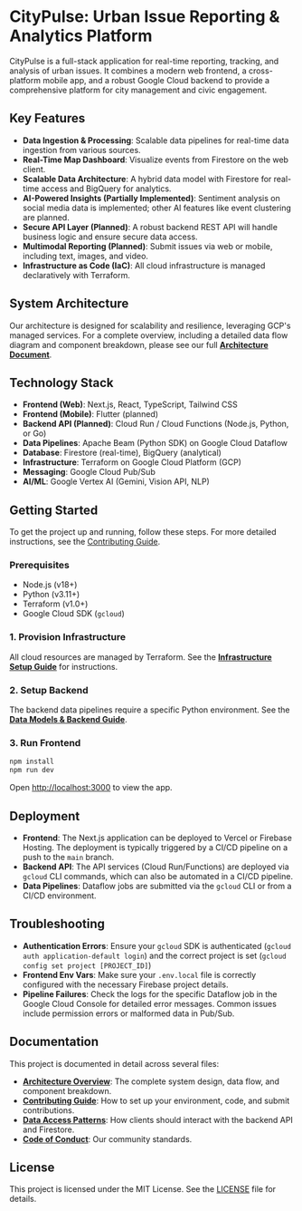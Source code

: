 # CityPulse: Urban Issue Reporting & Analytics Platform

CityPulse is a full-stack application for real-time reporting, tracking, and analysis of urban issues. It combines a modern web frontend, a cross-platform mobile app, and a robust Google Cloud backend to provide a comprehensive platform for city management and civic engagement.

## Key Features

-   **Data Ingestion & Processing**: Scalable data pipelines for real-time data ingestion from various sources.
-   **Real-Time Map Dashboard**: Visualize events from Firestore on the web client.
-   **Scalable Data Architecture**: A hybrid data model with Firestore for real-time access and BigQuery for analytics.
-   **AI-Powered Insights (Partially Implemented)**: Sentiment analysis on social media data is implemented; other AI features like event clustering are planned.
-   **Secure API Layer (Planned)**: A robust backend REST API will handle business logic and ensure secure data access.
-   **Multimodal Reporting (Planned)**: Submit issues via web or mobile, including text, images, and video.
-   **Infrastructure as Code (IaC)**: All cloud infrastructure is managed declaratively with Terraform.

## System Architecture

Our architecture is designed for scalability and resilience, leveraging GCP's managed services. For a complete overview, including a detailed data flow diagram and component breakdown, please see our full **[Architecture Document](./ARCHITECTURE.md)**.

## Technology Stack

-   **Frontend (Web)**: Next.js, React, TypeScript, Tailwind CSS
-   **Frontend (Mobile)**: Flutter (planned)
-   **Backend API (Planned)**: Cloud Run / Cloud Functions (Node.js, Python, or Go)
-   **Data Pipelines**: Apache Beam (Python SDK) on Google Cloud Dataflow
-   **Database**: Firestore (real-time), BigQuery (analytical)
-   **Infrastructure**: Terraform on Google Cloud Platform (GCP)
-   **Messaging**: Google Cloud Pub/Sub
-   **AI/ML**: Google Vertex AI (Gemini, Vision API, NLP)

## Getting Started

To get the project up and running, follow these steps. For more detailed instructions, see the [Contributing Guide](./CONTRIBUTING.md).

### Prerequisites
-   Node.js (v18+)
-   Python (v3.11+)
-   Terraform (v1.0+)
-   Google Cloud SDK (`gcloud`)

### 1. Provision Infrastructure
All cloud resources are managed by Terraform. See the **[Infrastructure Setup Guide](./infra/README.md)** for instructions.

### 2. Setup Backend
The backend data pipelines require a specific Python environment. See the **[Data Models & Backend Guide](./data_models/README.md)**.

### 3. Run Frontend
```bash
npm install
npm run dev
```
Open [http://localhost:3000](http://localhost:3000) to view the app.

## Deployment

-   **Frontend**: The Next.js application can be deployed to Vercel or Firebase Hosting. The deployment is typically triggered by a CI/CD pipeline on a push to the `main` branch.
-   **Backend API**: The API services (Cloud Run/Functions) are deployed via `gcloud` CLI commands, which can also be automated in a CI/CD pipeline.
-   **Data Pipelines**: Dataflow jobs are submitted via the `gcloud` CLI or from a CI/CD environment.

## Troubleshooting

-   **Authentication Errors**: Ensure your `gcloud` SDK is authenticated (`gcloud auth application-default login`) and the correct project is set (`gcloud config set project [PROJECT_ID]`)
-   **Frontend Env Vars**: Make sure your `.env.local` file is correctly configured with the necessary Firebase project details.
-   **Pipeline Failures**: Check the logs for the specific Dataflow job in the Google Cloud Console for detailed error messages. Common issues include permission errors or malformed data in Pub/Sub.

## Documentation

This project is documented in detail across several files:

-   **[Architecture Overview](./ARCHITECTURE.md)**: The complete system design, data flow, and component breakdown.
-   **[Contributing Guide](./CONTRIBUTING.md)**: How to set up your environment, code, and submit contributions.
-   **[Data Access Patterns](./DATA_ACCESS_PATTERNS.md)**: How clients should interact with the backend API and Firestore.
-   **[Code of Conduct](./CODE_OF_CONDUCT.md)**: Our community standards.

## License

This project is licensed under the MIT License. See the [LICENSE](LICENSE) file for details.
